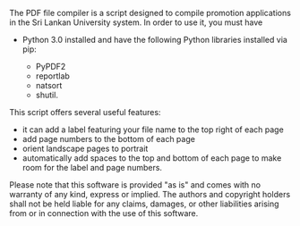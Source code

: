 The PDF file compiler is a script designed to compile promotion applications in the Sri Lankan University system. In order to use it, you must have 
- Python 3.0 installed 
and have the following Python libraries installed via pip: 

  - PyPDF2
  - reportlab
  - natsort
  - shutil.

This script offers several useful features: 
- it can add a label featuring your file name to the top right of each page
- add page numbers to the bottom of each page
- orient landscape pages to portrait
- automatically add spaces to the top and bottom of each page to make room for the label and page numbers.

Please note that this software is provided "as is" and comes with no warranty of any kind, express or implied. The authors and copyright holders shall not be held liable for any claims, damages, or other liabilities arising from or in connection with the use of this software.

